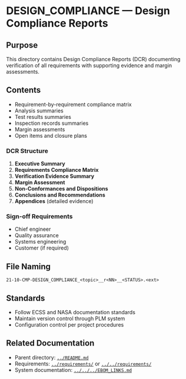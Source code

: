 # DESIGN_COMPLIANCE — Design Compliance Reports

## Purpose

This directory contains Design Compliance Reports (DCR) documenting verification of all requirements with supporting evidence and margin assessments.

## Contents

- Requirement-by-requirement compliance matrix
- Analysis summaries
- Test results summaries
- Inspection records summaries
- Margin assessments
- Open items and closure plans

### DCR Structure

1. **Executive Summary**
2. **Requirements Compliance Matrix**
3. **Verification Evidence Summary**
4. **Margin Assessment**
5. **Non-Conformances and Dispositions**
6. **Conclusions and Recommendations**
7. **Appendices** (detailed evidence)

### Sign-off Requirements

- Chief engineer
- Quality assurance
- Systems engineering
- Customer (if required)

## File Naming

```
21-10-CMP-DESIGN_COMPLIANCE_<topic>__r<NN>__<STATUS>.<ext>
```

## Standards

- Follow ECSS and NASA documentation standards
- Maintain version control through PLM system
- Configuration control per project procedures

## Related Documentation

- Parent directory: [`../README.md`](../README.md) 
- Requirements: [`../requirements/`](../requirements/) or [`../../requirements/`](../../requirements/)
- System documentation: [`../../../EBOM_LINKS.md`](../../../EBOM_LINKS.md)
